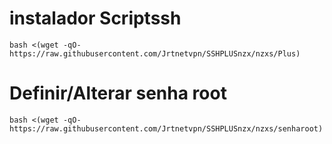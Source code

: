 # instalador Scriptssh 
```
bash <(wget -qO- https://raw.githubusercontent.com/Jrtnetvpn/SSHPLUSnzx/nzxs/Plus)
```

# Definir/Alterar senha root
```
bash <(wget -qO- https://raw.githubusercontent.com/Jrtnetvpn/SSHPLUSnzx/nzxs/senharoot)
```
